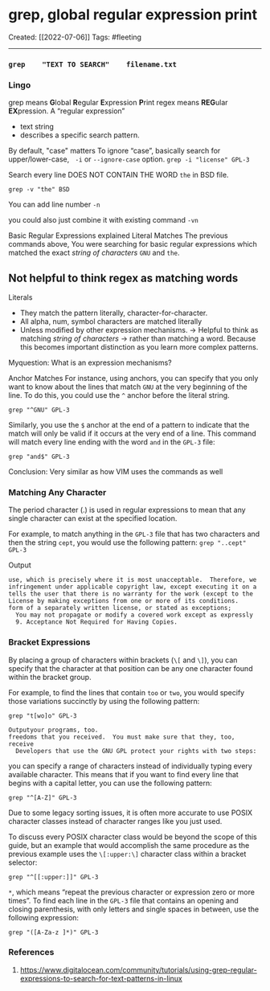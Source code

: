 # grep, global regular expression print
Created:  [[2022-07-06]]
Tags: #fleeting 

---
### `grep    "TEXT TO SEARCH"    filename.txt`


### Lingo
grep means **G**lobal **R**egular **E**xpression **P**rint
regex means **REG**ular **EX**pression. 
A “regular expression” 
- text string 
- describes a specific search pattern.




By default, "case" matters
To ignore “case”, basically search for upper/lower-case,  
`-i` or `--ignore-case` option.
`grep -i "license" GPL-3`



Search every line 
DOES NOT CONTAIN THE WORD `the` in BSD file.
```
grep -v "the" BSD
```


You can add line number
`-n`

you could also just combine it with existing command
`-vn`


Basic Regular Expressions explained
Literal Matches
The previous commands above, 
You were searching for basic regular expressions 
which matched the exact *string of characters* `GNU` and `the`. 

## Not helpful to think regex as matching words
Literals
- They match the pattern literally, character-for-character.
- All alpha, num, symbol characters are matched literally  
- Unless modified by other expression mechanisms.
-> Helpful to think as matching *string of characters* 
-> rather than matching a word. 
Because this becomes important distinction as you learn more complex patterns. 

Myquestion: What is an expression mechanisms?



Anchor Matches
For instance, using anchors, you can specify that you only want to know about the lines that match `GNU` at the very beginning of the line. To do this, you could use the `^` anchor before the literal string.
```
grep "^GNU" GPL-3
```


Similarly, you use the `$` anchor at the end of a pattern to indicate that the match will only be valid if it occurs at the very end of a line.
This command will match every line ending with the word `and` in the `GPL-3` file:
```
grep "and$" GPL-3
```


Conclusion: Very similar as how VIM uses the commands as well



### Matching Any Character

The period character (.) is used in regular expressions to mean that any single character can exist at the specified location.

For example, to match anything in the `GPL-3` file that has two characters and then the string `cept`, you would use the following pattern:
`grep "..cept" GPL-3`

Output
```
use, which is precisely where it is most unacceptable.  Therefore, we
infringement under applicable copyright law, except executing it on a
tells the user that there is no warranty for the work (except to the
License by making exceptions from one or more of its conditions.
form of a separately written license, or stated as exceptions;
  You may not propagate or modify a covered work except as expressly
  9. Acceptance Not Required for Having Copies.
```


### Bracket Expressions

By placing a group of characters within brackets (`\[` and `\]`), you can specify that the character at that position can be any one character found within the bracket group.

For example, to find the lines that contain `too` or `two`, you would specify those variations succinctly by using the following pattern:

```
grep "t[wo]o" GPL-3
```

```
Outputyour programs, too.
freedoms that you received.  You must make sure that they, too, receive
  Developers that use the GNU GPL protect your rights with two steps:
```



you can specify a range of characters instead of individually typing every available character.
This means that if you want to find every line that begins with a capital letter, you can use the following pattern:
```
grep "^[A-Z]" GPL-3
```


Due to some legacy sorting issues, it is often more accurate to use POSIX character classes instead of character ranges like you just used.

To discuss every POSIX character class would be beyond the scope of this guide, but an example that would accomplish the same procedure as the previous example uses the `\[:upper:\]` character class within a bracket selector:

```
grep "^[[:upper:]]" GPL-3
```





`*`, which means “repeat the previous character or expression zero or more times”.
To find each line in the `GPL-3` file that contains an opening and closing parenthesis, with only letters and single spaces in between, use the following expression:

```
grep "([A-Za-z ]*)" GPL-3
```



### References
1. https://www.digitalocean.com/community/tutorials/using-grep-regular-expressions-to-search-for-text-patterns-in-linux